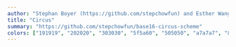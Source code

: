 ```yaml
---
author: "Stephan Boyer (https://github.com/stepchowfun) and Esther Wang (https://github.com/ewang12)"
title: "Circus"
summary: "https://github.com/stepchowfun/base16-circus-scheme"
colors: ["191919", "202020", "303030", "5f5a60", "505050", "a7a7a7", "808080", "ffffff", "dc657d", "4bb1a7", "c3ba63", "84b97c", "4bb1a7", "639ee4", "b888e2", "b888e2"]
---
```

